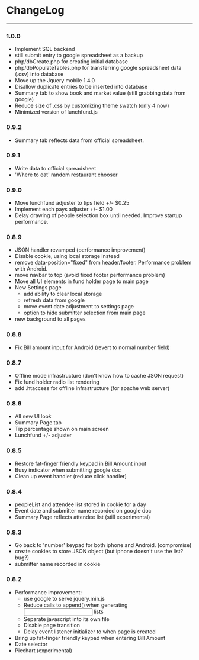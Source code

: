 # ChangeLog

---
### 1.0.0
* Implement SQL backend
* still submit entry to google spreadsheet as a backup
* php/dbCreate.php for creating initial database
* php/dbPopulateTables.php for transferring google spreadsheet data (.csv) into database
* Move up the Jquery mobile 1.4.0
* Disallow duplicate entries to be inserted into database
* Summary tab to show book and market value (still grabbing data from google)
* Reduce size of .css by customizing theme swatch (only 4 now)
* Minimized version of lunchfund.js

### 0.9.2
* Summary tab reflects data from official spreadsheet.

### 0.9.1
* Write data to official spreadsheet
* 'Where to eat' random restaurant chooser

### 0.9.0
* Move lunchfund adjuster to tips field +/- $0.25
* Implement each pays adjuster +/- $1.00
* Delay drawing of people selection box until needed. Improve startup performance.

### 0.8.9
* JSON handler revamped (performance improvement)
* Disable cookie, using local storage instead
* remove data-position="fixed" from header/footer. Performance problem with Android.
* move navbar to top (avoid fixed footer performance problem)
* Move all UI elements in fund holder page to main page
* New Settings page
    * add ability to clear local storage
    * refresh data from google
    * move event date adjustment to settings page
    * option to hide submitter selection from main page
* new background to all pages

### 0.8.8
* Fix Bill amount input for Android (revert to normal number field)

### 0.8.7
* Offline mode infrastructure (don't know how to cache JSON request)
* Fix fund holder radio list rendering
* add .htaccess for offline infrastructure (for apache web server)

### 0.8.6
* All new UI look
* Summary Page tab
* Tip percentage shown on main screen
* Lunchfund +/- adjuster

### 0.8.5
* Restore fat-finger friendly keypad in Bill Amount input
* Busy indicator when submitting google doc
* Clean up event handler (reduce click handler)

### 0.8.4
* peopleList and attendee list stored in cookie for a day
* Event date and submitter name recorded on google doc
* Summary Page reflects attendee list (still experimental)

### 0.8.3
* Go back to 'number' keypad for both iphone and Android. (compromise)
* create cookies to store JSON object (but iphone doesn't use the list? bug?)
* submitter name recorded in cookie

### 0.8.2
* Performance improvement:
    * use google to serve jquery.min.js
    * Reduce calls to append() when generating <input> lists
    * Separate javascript into its own file
    * Disable page transition
    * Delay event listener initializer to when page is created
* Bring up fat-finger friendly keypad when entering Bill Amount
* Date selector
* Piechart (experimental)
